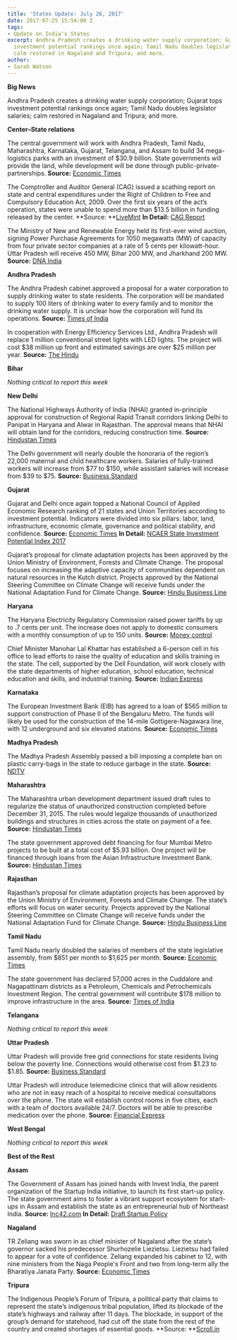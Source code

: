 ```yaml
---
title: 'States Update: July 26, 2017'
date: 2017-07-25 15:54:00 Z
tags:
- Update on India's States
excerpt: Andhra Pradesh creates a drinking water supply corporation; Gujarat tops
  investment potential rankings once again; Tamil Nadu doubles legislator salaries;
  calm restored in Nagaland and Tripura; and more.
author:
- Sarah Watson
---
```


**Big News**

Andhra Pradesh creates a drinking water supply corporation; Gujarat tops investment potential rankings once again; Tamil Nadu doubles legislator salaries; calm restored in Nagaland and Tripura; and more.

**Center–State relations**

The central government will work with Andhra Pradesh, Tamil Nadu, Maharashtra, Karnataka, Gujarat, Telangana, and Assam to build 34 mega-logistics parks with an investment of $30.9 billion. State governments will provide the land, while development will be done through public-private-partnerships. **Source:** [Economic Times](http://economictimes.indiatimes.com/news/economy/infrastructure/government-approves-plan-to-build-34-mega-multi-modal-logistics-parks-at-an-investment-of-rs-2-lakh-cr/articleshow/59690653.cms)

The Comptroller and Auditor General (CAG) issued a scathing report on state and central expenditures under the Right of Children to Free and Compulsory Education Act, 2009. Over the first six years of the act’s operation, states were unable to spend more than $13.5 billion in funding released by the center. **Source: **[LiveMint](http://www.livemint.com/Politics/zawzUaawjG9bTJrIdX99IK/Rs87000-crore-of-right-to-education-funds-unused-by-states.html) **In Detail:** [CAG Report](http://www.cag.gov.in/sites/default/files/audit_report_files/Report_No.23_of_2017_%E2%80%93_Compliance_audit_Union_Government_Implementation_of_Right_of_Children_to_Free_and_Compulsory_Education_Act%2C_2009.pdf)

The Ministry of New and Renewable Energy held its first-ever wind auction, signing Power Purchase Agreements for 1050 megawatts (MW) of capacity from four private sector companies at a rate of 5 cents per kilowatt-hour. Uttar Pradesh will receive 450 MW, Bihar 200 MW, and Jharkhand 200 MW. **Source:** [DNA India](http://www.dnaindia.com/business/report-piyush-goyal-sanctions-purchase-of-1050-mw-of-wind-power-2509910)

**Andhra Pradesh**

The Andhra Pradesh cabinet approved a proposal for a water corporation to supply drinking water to state residents. The corporation will be mandated to supply 100 liters of drinking water to every family and to monitor the drinking water supply. It is unclear how the corporation will fund its operations. **Source:** [Times of India](http://timesofindia.indiatimes.com/city/vijayawada/cabinet-clears-ap-drinking-water-supply-corporation/articleshow/59655198.cms)

In cooperation with Energy Efficiency Services Ltd., Andhra Pradesh will replace 1 million conventional street lights with LED lights. The project will cost $38 million up front and estimated savings are over $25 million per year. **Source:** [The Hindu](http://www.thehindu.com/todays-paper/tp-national/tp-andhrapradesh/led-streetlights-in-7024-villages/article19299148.ece)

**Bihar**

*Nothing critical to report this week*

**New Delhi**

The National Highways Authority of India (NHAI) granted in-principle approval for construction of Regional Rapid Transit corridors linking Delhi to Panipat in Haryana and Alwar in Rajasthan. The approval means that NHAI will obtain land for the corridors, reducing construction time. **Source:** [Hindustan Times](http://www.hindustantimes.com/delhi-news/rapid-rail-projects-connecting-delhi-to-alwar-and-panipat-get-approval/story-MhnjmteJdY7KwC9F0xSZjO.html)

The Delhi government will nearly double the honoraria of the region’s 22,000 maternal and child healthcare workers. Salaries of fully-trained workers will increase from $77 to $150, while assistant salaries will increase from $39 to $75. **Source:** [Business Standard](http://www.business-standard.com/article/news-ians/delhi-government-doubles-honorarium-for-anganwadi-workers-helpers-117072200478_1.html)

**Gujarat**

Gujarat and Delhi once again topped a National Council of Applied Economic Research ranking of 21 states and Union Territories according to investment potential. Indicators were divided into six pillars: labor, land, infrastructure, economic climate, governance and political stability, and confidence. **Source:** [Economic Times](http://economictimes.indiatimes.com/news/politics-and-nation/gujarat-retains-top-slot-of-states-with-most-investment-potential/articleshow/59661570.cms) **In Detail:** [NCAER State Investment Potential Index 2017](http://www.ncaer.org/uploads/photo-gallery/files/1500629311N-SIPI_2017.pdf)

Gujarat’s proposal for climate adaptation projects has been approved by the Union Ministry of Environment, Forests and Climate Change. The proposal focuses on increasing the adaptive capacity of communities dependent on natural resources in the Kutch district. Projects approved by the National Steering Committee on Climate Change will receive funds under the National Adaptation Fund for Climate Change. **Source:** [Hindu Business Line](http://www.thehindubusinessline.com/news/national/climate-projects-of-three-states-get-centres-nod/article9779021.ece)

**Haryana**

The Haryana Electricity Regulatory Commission raised power tariffs by up to .7 cents per unit. The increase does not apply to domestic consumers with a monthly consumption of up to 150 units. **Source:** [Money control](http://www.moneycontrol.com/news/trends/current-affairs-trends/power-tariff-increased-in-haryana-opposition-slams-bjp-govt-2330489.html)

Chief Minister Manohar Lal Khattar has established a 6-person cell in his office to lead efforts to raise the quality of education and skills training in the state. The cell, supported by the Dell Foundation, will work closely with the state departments of higher education, school education, technical education and skills, and industrial training. **Source:** [Indian Express](http://indianexpress.com/article/india/haryana-govt-aims-to-raise-education-quality-employability-4756898/)

**Karnataka**

The European Investment Bank (EIB) has agreed to a loan of $565 million to support construction of Phase II of the Bengaluru Metro. The funds will likely be used for the construction of the 14-mile Gottigere-Nagawara line, with 12 underground and six elevated stations. **Source:** [Economic Times](http://economictimes.indiatimes.com/industry/transportation/railways/bengaluru-metro-phase-ii-gets-rs-3650-crore-boost/articleshow/59643872.cms)

**Madhya Pradesh**

The Madhya Pradesh Assembly passed a bill imposing a complete ban on plastic carry-bags in the state to reduce garbage in the state. **Source:** [NDTV](http://www.ndtv.com/india-news/madhya-pradesh-assembly-passes-bill-banning-plastic-carry-bags-1727400)

**Maharashtra**

The Maharashtra urban development department issued draft rules to regularize the status of unauthorized construction completed before December 31, 2015. The rules would legalize thousands of unauthorized buildings and structures in cities across the state on payment of a fee. **Source:** [Hindustan Times](http://www.hindustantimes.com/mumbai-news/maharashtra-issues-draft-rules-to-regularise-illegal-constructions/story-mCP8jNTIv1GXtTWtdPeaaP.html)

The state government approved debt financing for four Mumbai Metro projects to be built at a total cost of $5.93 billion. One project will be financed through loans from the Asian Infrastructure Investment Bank. **Source:** [Hindustan Times](http://www.hindustantimes.com/mumbai-news/maharashtra-approves-bank-guarantees-loan-sanctions-for-four-metro-projects/story-xvgsWOOTF4U0M1ot4KTOUO.html)

**Rajasthan**

Rajasthan’s proposal for climate adaptation projects has been approved by the Union Ministry of Environment, Forests and Climate Change. The state’s efforts will focus on water security. Projects approved by the National Steering Committee on Climate Change will receive funds under the National Adaptation Fund for Climate Change. **Source:** [Hindu Business Line](http://www.thehindubusinessline.com/news/national/climate-projects-of-three-states-get-centres-nod/article9779021.ece)

**Tamil Nadu**

Tamil Nadu nearly doubled the salaries of members of the state legislative assembly, from $851 per month to $1,625 per month. **Source:** [Economic Times](http://economictimes.indiatimes.com/news/politics-and-nation/tamil-nadu-doubles-mlas-salaries-to-over-rs-1-lakh-per-month/articleshow/59663900.cms)

The state government has declared 57,000 acres in the Cuddalore and Nagapattinam districts as a Petroleum, Chemicals and Petrochemicals Investment Region. The central government will contribute $178 million to improve infrastructure in the area. **Source:** [Times of India](http://timesofindia.indiatimes.com/city/chennai/govt-notifies-45-tn-villages-to-be-part-of-petrochemical-hub/articleshow/59708814.cms)

**Telangana**

*Nothing critical to report this week*

**Uttar Pradesh**

Uttar Pradesh will provide free grid connections for state residents living below the poverty line. Connections would otherwise cost from $1.23 to $1.85. **Source:** [Business Standard](http://www.business-standard.com/article/news-cm/niti-aayog-approves-rs-18k-crore-investment-for-200-kmph-rail-projects-for-2-major-routes-says-suresh-prabhu-117072400143_1.html)

Uttar Pradesh will introduce telemedicine clinics that will allow residents who are not in easy reach of a hospital to receive medical consultations over the phone. The state will establish control rooms in five cities, each with a team of doctors available 24/7. Doctors will be able to prescribe medication over the phone. **Source:** [Financial Express](http://www.financialexpress.com/india-news/uttar-pradesh-governement-planning-to-strengthen-telemedicine-services/776204/)

**West Bengal**

*Nothing critical to report this week*

**Best of the Rest**

**Assam**

The Government of Assam has joined hands with Invest India, the parent organization of the Startup India initiative, to launch its first start-up policy. The state government aims to foster a vibrant support ecosystem for start-ups in Assam and establish the state as an entrepreneurial hub of Northeast India. **Source:** [Inc42.com](https://inc42.com/buzz/assam-invest-india-startup-policy/) **In Detail:** [Draft Startup Policy](https://easeofdoingbusinessinassam.in/homepage/draft_post/images/Assam%20Startup%20Policy%20Final%20Draft%20V5_Formatted.pdf)

**Nagaland**

TR Zeliang was sworn in as chief minister of Nagaland after the state’s governor sacked his predecessor Shurhozelie Liezietsu. Liezietsu had failed to appear for a vote of confidence. Zeliang expanded his cabinet to 12, with nine ministers from the Naga People's Front and two from long-term ally the Bharatiya Janata Party. **Source:** [Economic Times](http://economictimes.indiatimes.com/news/politics-and-nation/nagaland-cm-tr-zeliang-expands-cabinet-with-induction-of-one-more-minister/articleshow/59733857.cms)

**Tripura**

The Indigenous People’s Forum of Tripura, a political party that claims to represent the state’s indigenous tribal population, lifted its blockade of the state’s highways and railway after 11 days. The blockade, in support of the group’s demand for statehood, had cut off the state from the rest of the country and created shortages of essential goods. **Source: **[Scroll.in](https://scroll.in/article/844652/tripura-rail-road-blockade-ends-but-the-statehood-demand-behind-it-remains-crucial-in-poll-run-up)